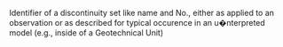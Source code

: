 Identifier of a discontinuity set like name and No., either as applied to an observation or as described for typical occurence in an u�nterpreted model (e.g., inside of a Geotechnical Unit)
